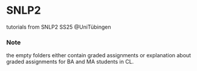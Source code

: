 # SNLP2
tutorials from SNLP2 SS25 @UniTübingen

### Note
the empty folders either contain graded assignments or explanation about graded assignments for BA and MA students in CL. 